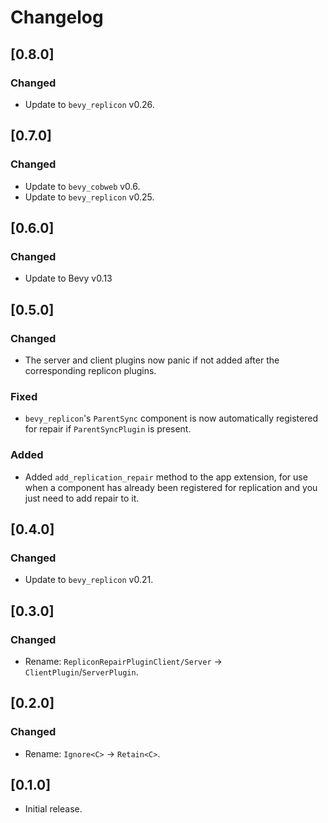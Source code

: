 # Changelog

## [0.8.0]

### Changed

- Update to `bevy_replicon` v0.26.


## [0.7.0]

### Changed

- Update to `bevy_cobweb` v0.6.
- Update to `bevy_replicon` v0.25.


## [0.6.0]

### Changed

- Update to Bevy v0.13


## [0.5.0]

### Changed

- The server and client plugins now panic if not added after the corresponding replicon plugins.

### Fixed

- `bevy_replicon`'s `ParentSync` component is now automatically registered for repair if `ParentSyncPlugin` is present.

### Added

- Added `add_replication_repair` method to the app extension, for use when a component has already been registered for replication and you just need to add repair to it.


## [0.4.0]

### Changed

- Update to `bevy_replicon` v0.21.


## [0.3.0]

### Changed

- Rename: `RepliconRepairPluginClient/Server` -> `ClientPlugin`/`ServerPlugin`.


## [0.2.0]

### Changed

- Rename: `Ignore<C>` -> `Retain<C>`.


## [0.1.0]

- Initial release.
